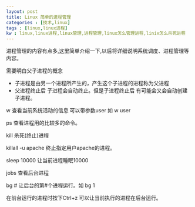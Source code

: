 ```yaml
---
layout: post
title: Linux 简单的进程管理
categories : [技术,linux]
tags : [linux,linux进程]
kw : linux,linux进程,linux管理,进程管理,linux怎么管理进程,linix怎么杀死进程
---
```


进程管理的内容有点多,这里简单介绍一下,以后将详细说明系统调度、进程管理等内容。

需要明白父子进程的概念

- 子进程是由另一个进程所产生的，产生这个子进程的进程称为父进程
- 父进程终止后 子进程会自动终止。但是子进程终止后 有可能会又会自动创建子进程。



w  查看当前系统活动的信息 可以带参数user 如 w user 

ps 查看进程用的比较多的命令。

kill 杀死(终止)进程

killall -u apache 终止指定用户apache的进程。

sleep 10000 让当前进程睡眠10000

jobs 查看后台进程

bg # 让后台的第#个进程运行。如 bg 1

在前台运行的进程时按下Ctrl+z 可以让当前执行的进程在后台运行。




